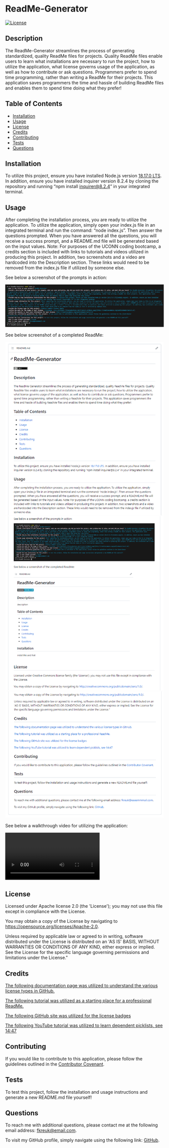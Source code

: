 # ReadMe-Generator
[![License](https://img.shields.io/badge/License-Apache_2.0-blue.svg)](https://opensource.org/licenses/Apache-2.0)
 
 ## Description
 
 The ReadMe-Generator streamlines the process of generating standardized, quality ReadMe files for projects. Quality ReadMe files enable users to learn what installations are necessary to run the project, how to utilize the application, what license governs usage of the application, as well as how to contribute or ask questions. Programmers prefer to spend time programming, rather than writing a ReadMe for their projects. This application saves programmers the time and hassle of building ReadMe files and enables them to spend time doing what they prefer!
 
 ## Table of Contents
 
 - [Installation](#installation)
 - [Usage](#usage)
 - [License](#license)
 - [Credits](#credits)
 - [Contributing](#contributing)
 - [Tests](#tests)
 - [Questions](#questions)
 
 ## Installation
 
 To utilize this project, ensure you have installed Node.js version [18.17.0 LTS](nodejs.org/en). In addition, ensure you have installed inquirer version 8.2.4 by cloning the repository and running “npm install inquirer@8.2.4” in your integrated terminal.
 
 ## Usage
 
 After completing the installation process, you are ready to utilize the application. To utilize the application, simply open your index.js file in an integrated terminal and run the command: “node index.js”. Then answer the questions prompted. When you have answered all the questions, you will receive a success prompt, and a README.md file will be generated based on the input values. Note: For purposes of the UCONN coding bootcamp, a credits section is included with links to tutorials and videos utilized in producing this project. In addition, two screenshots and a video are hardcoded into the Description section. These links would need to be removed from the index.js file if utilized by someone else.
 
See below a screenshot of the prompts in action:

![Screenshot](https://github.com/f-kreuk/ReadMe-Generator/blob/main/Main/Assets/Images/screenshot.PNG)

See below screenshot of a completed ReadMe:

![Screenshot2](https://github.com/f-kreuk/ReadMe-Generator/blob/main/Main/Assets/Images/screenshot2.PNG)
![Screenshot3](https://github.com/f-kreuk/ReadMe-Generator/blob/main/Main/Assets/Images/screenshot3.PNG)
![Screenshot4](https://github.com/f-kreuk/ReadMe-Generator/blob/main/Main/Assets/Images/screenshot4.PNG)

See below a walkthrough video for utilizing the application:

![WalkthroughVideo](https://github.com/f-kreuk/ReadMe-Generator/blob/main/Main/Assets/Videos/video1447037084.mp4)

 
 ## License
 
 Licensed under Apache license 2.0 (the 'License'); you may not use this file except in compliance with the License. 
 
 You may obtain a copy of the License by navigating to https://opensource.org/licenses/Apache-2.0.
 
 Unless required by applicable law or agreed to in writing, software distributed under the License is distributed on an 'AS IS' BASIS, WITHOUT WARRANTIES OR CONDITIONS OF ANY KIND, either express or implied. See the License for the specific language governing permissions and limitations under the License."
 
 
 ## Credits
 
 [The following documentation page was utilized to understand the various license types in GitHub.](https://docs.github.com/en/repositories/managing-your-repositorys-settings-and-features/customizing-your-repository/licensing-a-repository)
 
 [The following tutorial was utilized as a starting place for a professional ReadMe.](https://coding-boot-camp.github.io/full-stack/github/professional-readme-guide)

 [The following GitHub site was utilized for the license badges](https://gist.github.com/lukas-h/2a5d00690736b4c3a7ba)

 [The following YouTube tutorial was utilized to learn dependent picklists, see 14:47](https://www.youtube.com/watch?v=CfS6eOBe8AY)
 
 
 ## Contributing
 
 If you would like to contribute to this application, please follow the guidelines outlined in the [Contributor Covenant](https://www.contributor-covenant.org/).
  
 
 ## Tests
 
 To test this project, follow the installation and usage instructions and generate a new README.md file yourself!
 
 
 ## Questions

 To reach me with additional questions, please contact me at the following email address: fkreuk@email.com.

 To visit my GitHub profile, simply navigate using the following link: [GitHub](https://github.com/f-kreuk).